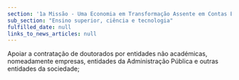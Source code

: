 ```yaml
---
section: '1a Missão - Uma Economia em Transformação Assente em Contas Equilibradas'
sub_section: "Ensino superior, ciência e tecnologia"
fulfilled_date: null
links_to_news_articles: null
---
```


Apoiar a contratação de doutorados por entidades não académicas, nomeadamente empresas, entidades da Administração Pública e outras entidades da sociedade;